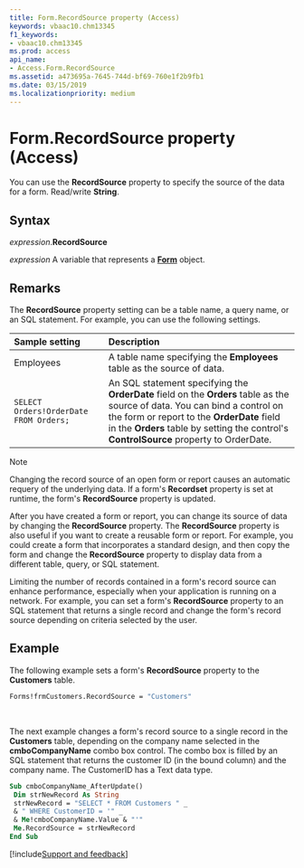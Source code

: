 ```yaml
---
title: Form.RecordSource property (Access)
keywords: vbaac10.chm13345
f1_keywords:
- vbaac10.chm13345
ms.prod: access
api_name:
- Access.Form.RecordSource
ms.assetid: a473695a-7645-744d-bf69-760e1f2b9fb1
ms.date: 03/15/2019
ms.localizationpriority: medium
---
```



# Form.RecordSource property (Access)

You can use the **RecordSource** property to specify the source of the data for a form. Read/write **String**.


## Syntax

_expression_.**RecordSource**

_expression_ A variable that represents a **[Form](Access.Form.md)** object.


## Remarks

The **RecordSource** property setting can be a table name, a query name, or an SQL statement. For example, you can use the following settings.

|Sample setting|Description|
|:-----|:-----|
|Employees|A table name specifying the **Employees** table as the source of data.|
|`SELECT Orders!OrderDate FROM Orders;`|An SQL statement specifying the **OrderDate** field on the **Orders** table as the source of data. You can bind a control on the form or report to the **OrderDate** field in the **Orders** table by setting the control's **ControlSource** property to OrderDate.|

> [!NOTE] 
> Changing the record source of an open form or report causes an automatic requery of the underlying data. If a form's **Recordset** property is set at runtime, the form's **RecordSource** property is updated.

After you have created a form or report, you can change its source of data by changing the **RecordSource** property. The **RecordSource** property is also useful if you want to create a reusable form or report. For example, you could create a form that incorporates a standard design, and then copy the form and change the **RecordSource** property to display data from a different table, query, or SQL statement.

Limiting the number of records contained in a form's record source can enhance performance, especially when your application is running on a network. For example, you can set a form's **RecordSource** property to an SQL statement that returns a single record and change the form's record source depending on criteria selected by the user.


## Example

The following example sets a form's **RecordSource** property to the **Customers** table.

```vb
Forms!frmCustomers.RecordSource = "Customers"
```

<br/>

The next example changes a form's record source to a single record in the **Customers** table, depending on the company name selected in the **cmboCompanyName** combo box control. The combo box is filled by an SQL statement that returns the customer ID (in the bound column) and the company name. The CustomerID has a Text data type.

```vb
Sub cmboCompanyName_AfterUpdate() 
 Dim strNewRecord As String 
 strNewRecord = "SELECT * FROM Customers " _ 
 & " WHERE CustomerID = '" _ 
 & Me!cmboCompanyName.Value & "'" 
 Me.RecordSource = strNewRecord 
End Sub
```




[!include[Support and feedback](~/includes/feedback-boilerplate.md)]
